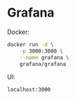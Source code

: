 # Grafana

Docker:

```sh
docker run -d \
    -p 3000:3000 \
    --name grafana \
    grafana/grafana
```

UI:

```
localhost:3000
```
